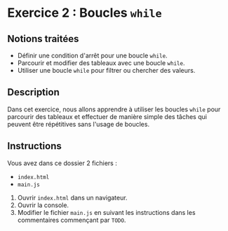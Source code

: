 # Exercice 2 : Boucles `while`

## Notions traitées

- Définir une condition d'arrêt pour une boucle `while`.
- Parcourir et modifier des tableaux avec une boucle `while`.
- Utiliser une boucle `while` pour filtrer ou chercher des valeurs.

## Description

Dans cet exercice, nous allons apprendre à utiliser les boucles `while` pour parcourir
des tableaux et effectuer de manière simple des tâches qui peuvent être répétitives
sans l'usage de boucles.

## Instructions

Vous avez dans ce dossier 2 fichiers :

- `index.html`
- `main.js`

1. Ouvrir `index.html` dans un navigateur.
2. Ouvrir la console.
3. Modifier le fichier `main.js` en suivant les instructions dans les commentaires commençant par `TODO`.
